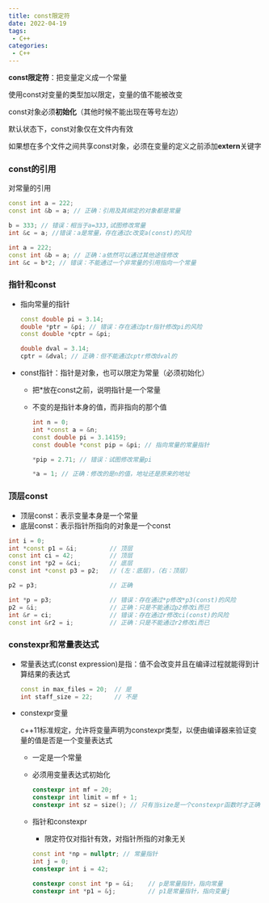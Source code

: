 ```yaml
---
title: const限定符
date: 2022-04-19
tags:
 - C++
categories:
 - C++
---
```



**const限定符**：把变量定义成一个常量

使用const对变量的类型加以限定，变量的值不能被改变

const对象必须**初始化**（其他时候不能出现在等号左边）

默认状态下，const对象仅在文件内有效

如果想在多个文件之间共享const对象，必须在变量的定义之前添加**extern**关键字

### const的引用

对常量的引用

```cpp
const int a = 222;
const int &b = a; // 正确：引用及其绑定的对象都是常量

b = 333; // 错误：相当于a=333,试图修改常量
int &c = a; //错误：a是常量，存在通过c改变a(const)的风险
```

```cpp
int a = 222;
const int &b = a; // 正确：a依然可以通过其他途径修改
int &c = b*2; // 错误：不能通过一个非常量的引用指向一个常量
```

### 指针和const

* 指向常量的指针

  ```cpp
  const double pi = 3.14;
  double *ptr = &pi; // 错误：存在通过ptr指针修改pi的风险
  const double *cptr = &pi;
  
  double dval = 3.14;
  cptr = &dval; // 正确：但不能通过cptr修改dval的
  ```

* const指针：指针是对象，也可以限定为常量（必须初始化）

  * 把*放在const之前，说明指针是一个常量

  * 不变的是指针本身的值，而非指向的那个值

    ```cpp
    int n = 0;
    int *const a = &n;
    const double pi = 3.14159;
    const double *const pip = &pi; // 指向常量的常量指针
    
    *pip = 2.71; // 错误：试图修改常量pi
    
    *a = 1;	// 正确：修改的是n的值，地址还是原来的地址
    ```

### 顶层const

* 顶层const：表示变量本身是一个常量
* 底层const：表示指针所指向的对象是一个const

```cpp
int i = 0;
int *const p1 = &i; 		// 顶层
const int ci = 42; 			// 顶层
const int *p2 = &ci; 		// 底层
const int *const p3 = p2; 	// (左：底层)，（右：顶层）

p2 = p3;					// 正确

int *p = p3;				// 错误：存在通过*p修改*p3(const)的风险
p2 = &i;					// 正确：只是不能通过p2修改i而已
int &r = ci;				// 错误：存在通过r修改ci(const)的风险
const int &r2 = i;			// 正确：只是不能通过r2修改i而已
```

### constexpr和常量表达式

* 常量表达式(const expression)是指：值不会改变并且在编译过程就能得到计算结果的表达式

  ```cpp
  const in max_files = 20;	// 是
  int staff_size = 22;		// 不是
  ```

* constexpr变量

  c++11标准规定，允许将变量声明为constexpr类型，以便由编译器来验证变量的值是否是一个变量表达式

  * 一定是一个常量

  * 必须用变量表达式初始化

    ```cpp
    constexpr int mf = 20;
    constexpr int limit = mf + 1;
    constexpr int sz = size(); // 只有当size是一个constexpr函数时才正确
    ```

  * 指针和constexpr

    * 限定符仅对指针有效，对指针所指的对象无关

    ```cpp
    const int *np = nullptr; // 常量指针
    int j = 0;
    constexpr int i = 42;
    
    constexpr const int *p = &i;	// p是常量指针，指向常量
    constexpr int *p1 = &j;			// p1是常量指针，指向变量j
    ```

    